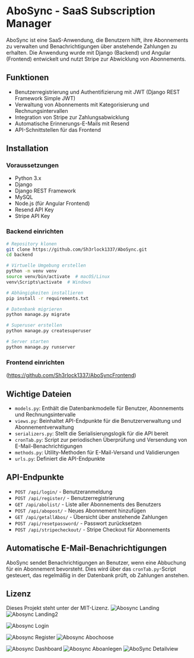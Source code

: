 # AboSync - SaaS Subscription Manager

AboSync ist eine SaaS-Anwendung, die Benutzern hilft, ihre Abonnements zu verwalten und Benachrichtigungen über anstehende Zahlungen zu erhalten. Die Anwendung wurde mit Django (Backend) und Angular (Frontend) entwickelt und nutzt Stripe zur Abwicklung von Abonnements.

## Funktionen
- Benutzerregistrierung und Authentifizierung mit JWT (Django REST Framework Simple JWT)
- Verwaltung von Abonnements mit Kategorisierung und Rechnungsintervallen
- Integration von Stripe zur Zahlungsabwicklung
- Automatische Erinnerungs-E-Mails mit Resend
- API-Schnittstellen für das Frontend

## Installation

### Voraussetzungen
- Python 3.x
- Django
- Django REST Framework
- MySQL
- Node.js (für Angular Frontend)
- Resend API Key
- Stripe API Key

### Backend einrichten
```sh
# Repository klonen
git clone https://github.com/Sh3rlock1337/AboSync.git
cd backend

# Virtuelle Umgebung erstellen
python -m venv venv
source venv/bin/activate  # macOS/Linux
venv\Scripts\activate  # Windows

# Abhängigkeiten installieren
pip install -r requirements.txt

# Datenbank migrieren
python manage.py migrate

# Superuser erstellen
python manage.py createsuperuser

# Server starten
python manage.py runserver
```

### Frontend einrichten
(https://github.com/Sh3rlock1337/AboSyncFrontend)

## Wichtige Dateien
- `models.py`: Enthält die Datenbankmodelle für Benutzer, Abonnements und Rechnungsintervalle
- `views.py`: Beinhaltet API-Endpunkte für die Benutzerverwaltung und Abonnementverwaltung
- `serializers.py`: Stellt die Serialisierungslogik für die API bereit
- `cronTab.py`: Script zur periodischen Überprüfung und Versendung von E-Mail-Benachrichtigungen
- `methods.py`: Utility-Methoden für E-Mail-Versand und Validierungen
- `urls.py`: Definiert die API-Endpunkte

## API-Endpunkte
- `POST /api/login/` - Benutzeranmeldung
- `POST /api/register/` - Benutzerregistrierung
- `GET /api/abolist/` - Liste aller Abonnements des Benutzers
- `POST /api/abopost/` - Neues Abonnement hinzufügen
- `GET /api/getallAbos/` - Übersicht über anstehende Zahlungen
- `POST /api/resetpassword/` - Passwort zurücksetzen
- `POST /api/stripecheckout/` - Stripe Checkout für Abonnements

## Automatische E-Mail-Benachrichtigungen
AboSync sendet Benachrichtigungen an Benutzer, wenn eine Abbuchung für ein Abonnement bevorsteht. Dies wird über das `cronTab.py`-Script gesteuert, das regelmäßig in der Datenbank prüft, ob Zahlungen anstehen.

## Lizenz
Dieses Projekt steht unter der MIT-Lizenz.
![Abosync Landing](https://github.com/user-attachments/assets/bb356dd0-027b-4a03-b130-92b96637a266)
![Abosync Landing2](https://github.com/user-attachments/assets/8ef3ea4a-c690-49e7-98b8-1cb56f249377)

![Abosync Login](https://github.com/user-attachments/assets/025dc5d6-791d-4232-9806-3db46429f0c3)

![Abosync Register](https://github.com/user-attachments/assets/62eb442b-7ba0-428c-b00e-6669782c8067)
![Abosync Abochoose](https://github.com/user-attachments/assets/bac35b91-2416-42fd-a0d4-85d7eec8d8d9)

![Abosync Dashboard](https://github.com/user-attachments/assets/9e54b4f2-99bf-4dca-a30f-a2baca85717c)
![Abosync Aboanlegen](https://github.com/user-attachments/assets/0298bd1b-e74c-44ca-aac6-a8d77a30bdd8)
![AboSync Detailview](https://github.com/user-attachments/assets/3c566dc1-c8e3-47b8-9260-a1d75a60fbca)
